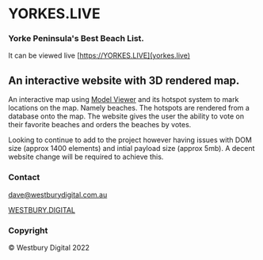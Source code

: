 # YORKES.LIVE
### Yorke Peninsula's Best Beach List. 
It can be viewed live [https://YORKES.LIVE](yorkes.live)

## An interactive website with 3D rendered map.

An interactive map using [Model Viewer](https://modelviewer.dev/) and its hotspot system to mark locations on the map. Namely beaches. 
The hotspots are rendered from a database onto the map. The website gives the user the ability to vote on their favorite beaches and orders the beaches by votes. 

Looking to continue to add to the project however having issues with DOM size (approx 1400 elements) and intial payload size (approx 5mb). A decent website change will be required to achieve this.

### Contact
dave@westburydigital.com.au

[WESTBURY.DIGITAL](https://westbury.digital)

### Copyright
© Westbury Digital 2022
